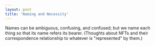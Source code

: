 ```yaml
--- 
layout: post 
title: 'Naming and Necessity' 
---
```


Names can be ambiguous, confusing, and confused; but we name each thing so that its name refers its bearer.
(Thoughts about NFTs and their correspondence relationship to whatever is "represented" by them.)
